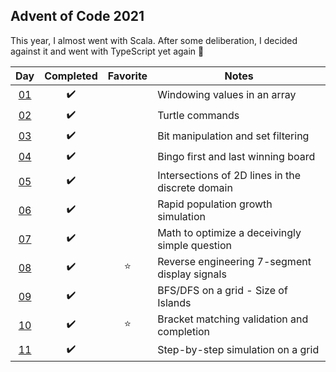 ## Advent of Code 2021

This year, I almost went with Scala. After some deliberation, I decided against it and went with TypeScript yet again :tada:

|         Day         |     Completed      | Favorite | Notes                                            |
| :-----------------: | :----------------: | :------: | ------------------------------------------------ |
| [01](src/day-01.ts) | :heavy_check_mark: |          | Windowing values in an array                     |
| [02](src/day-02.ts) | :heavy_check_mark: |          | Turtle commands                                  |
| [03](src/day-03.ts) | :heavy_check_mark: |          | Bit manipulation and set filtering               |
| [04](src/day-04.ts) | :heavy_check_mark: |          | Bingo first and last winning board               |
| [05](src/day-05.ts) | :heavy_check_mark: |          | Intersections of 2D lines in the discrete domain |
| [06](src/day-06.ts) | :heavy_check_mark: |          | Rapid population growth simulation               |
| [07](src/day-07.ts) | :heavy_check_mark: |          | Math to optimize a deceivingly simple question   |
| [08](src/day-08.ts) | :heavy_check_mark: |  :star:  | Reverse engineering 7-segment display signals    |
| [09](src/day-09.ts) | :heavy_check_mark: |          | BFS/DFS on a grid - Size of Islands              |
| [10](src/day-10.ts) | :heavy_check_mark: |  :star:  | Bracket matching validation and completion       |
| [11](src/day-11.ts) | :heavy_check_mark: |          | Step-by-step simulation on a grid                |